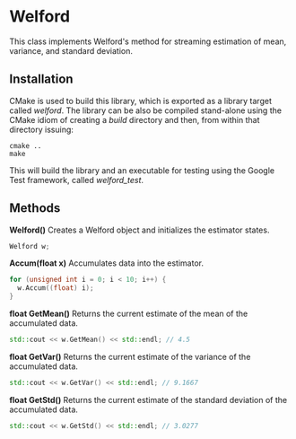 # Welford
This class implements Welford's method for streaming estimation of mean, variance, and standard deviation. 

## Installation
CMake is used to build this library, which is exported as a library target called *welford*. The library can be also be compiled stand-alone using the CMake idiom of creating a *build* directory and then, from within that directory issuing:

```
cmake ..
make
```

This will build the library and an executable for testing using the Google Test framework, called *welford_test*. 

## Methods

**Welford()** Creates a Welford object and initializes the estimator states.

```C++
Welford w;
```

**Accum(float x)** Accumulates data into the estimator.

```C++
for (unsigned int i = 0; i < 10; i++) {
  w.Accum((float) i);
}
```

**float GetMean()** Returns the current estimate of the mean of the accumulated data.

```C++
std::cout << w.GetMean() << std::endl; // 4.5
```

**float GetVar()** Returns the current estimate of the variance of the accumulated data.

```C++
std::cout << w.GetVar() << std::endl; // 9.1667
```

**float GetStd()** Returns the current estimate of the standard deviation of the accumulated data.

```C++
std::cout << w.GetStd() << std::endl; // 3.0277
```
